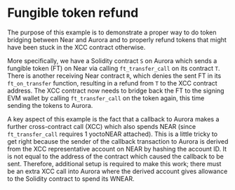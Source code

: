 # Fungible token refund

The purpose of this example is to demonstrate a proper way to do token bridging between Near and Aurora and to properly refund tokens that might have been stuck in the XCC contract otherwise.

More specifically, we have a Solidity contract `S` on Aurora which sends a fungible token (FT) on Near via calling `ft_transfer_call` on its contract `T`.
There is another receiving Near contract `R`, which denies the sent FT in its `ft_on_transfer` function, resulting in a refund from `T` to the XCC contract address.
The XCC contract now needs to bridge back the FT to the signing EVM wallet by calling `ft_transfer_call` on the token again, this time sending the tokens to Aurora.

A key aspect of this example is the fact that a callback to Aurora makes a further cross-contract call (XCC) which also spends NEAR (since `ft_transfer_call` requires 1 yoctoNEAR attached).
This is a little tricky to get right because the sender of the callback transaction to Aurora is derived from the XCC representative account on NEAR by hashing the account ID.
It is not equal to the address of the contract which caused the callback to be sent.
Therefore, additional setup is required to make this work; there must be an extra XCC call into Aurora where the derived account gives allowance to the Solidity contract to spend its WNEAR.

